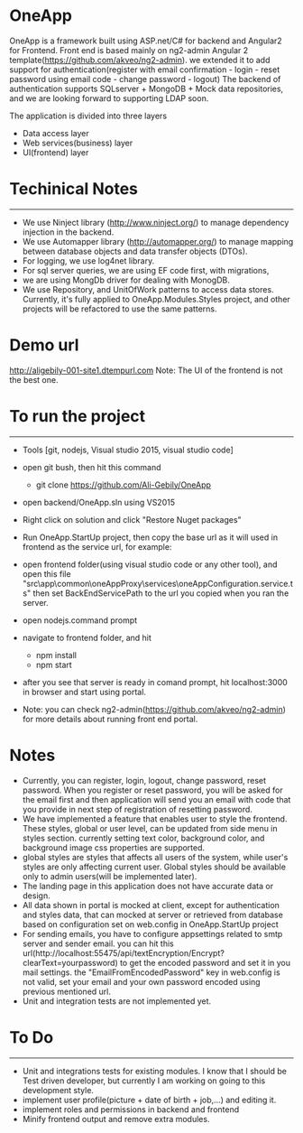 # OneApp
OneApp is a framework built using ASP.net/C# for backend  and Angular2 for Frontend.
Front end is based mainly on ng2-admin Angular 2 template(https://github.com/akveo/ng2-admin). we extended it to add support for authentication(register with email confirmation - login - reset password using email code - change password - logout)
The backend of authentication supports SQLserver + MongoDB + Mock data repositories, and we are looking forward to supporting LDAP soon.

The application is divided into three layers
  - Data access layer
  - Web services(business) layer 
  - UI(frontend) layer

# Techinical Notes
----------------------------
- We use Ninject library (http://www.ninject.org/) to manage dependency injection in the backend. 
- We use Automapper library (http://automapper.org/) to manage mapping between database objects and data transfer objects (DTOs).
- For logging, we use log4net library. 
- For sql server queries, we are using EF code first, with migrations, 
- we are using MongDb driver for dealing with MonogDB.
- We use Repository, and UnitOfWork patterns to access data stores. Currently, it's fully applied to OneApp.Modules.Styles project, and other projects will be refactored to use the same patterns.
 
# Demo url
http://aligebily-001-site1.dtempurl.com
Note: The UI of the frontend is not the best one.

# To run the project
---------------
- Tools [git, nodejs, Visual studio 2015, visual studio code]
- open git bush, then hit this command
	- git clone https://github.com/Ali-Gebily/OneApp
- open backend/OneApp.sln using VS2015
- Right click on solution and click "Restore Nuget packages"
- Run OneApp.StartUp project, then copy the base url as it will used in frontend as the service url, for example: 

- open frontend folder(using visual studio code or any other tool), and open this file "src\app\common\oneAppProxy\services\oneAppConfiguration.service.ts" then set BackEndServicePath to the url you copied when you ran the server.

- open nodejs.command prompt
- navigate to frontend folder, and hit
	- npm install 
	- npm start
- after you see that server is ready in comand prompt, hit localhost:3000 in browser and start using portal.
- Note: you can check ng2-admin(https://github.com/akveo/ng2-admin) for more details about running front end portal. 


# Notes
- Currently, you can register, login, logout, change password, reset password. When you register or reset password, you will be asked for the email first and then application will send you an email with code that you provide in next step of registration of resetting password. 
- We have implemented a feature that enables user to style the frontend. These styles, global or user level, can be updated from side menu in styles section. currently setting text color, background color, and background image css properties are supported.
- global styles are styles that affects all users of the system, while user's styles are only affecting current user. Global styles should be available only to admin users(will be implemented later).
- The landing page in this application does not have accurate data or design.
- All data shown in portal is mocked at client, except for authentication and styles data, that can mocked at server or retrieved from database based on configuration set on web.config in OneApp.StartUp project
- For sending emails, you have to configure appsettings related to smtp server and sender email. you can hit this url(http://localhost:55475/api/textEncryption/Encrypt?clearText=yourpassword) to get the encoded password and set it in you mail settings. the "EmailFromEncodedPassword" key in web.config is not valid, set your email and your own password encoded using previous mentioned url. 
- Unit and integration tests are not implemented yet.

# To Do
----------
- Unit and integrations tests for existing modules. I know that I should be Test driven developer, but currently I am working on going to this development style. 
- implement user profile(picture + date of birth + job,...) and editing it.
- implement roles and permissions in backend and frontend
- Minify frontend output and remove extra modules.


